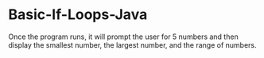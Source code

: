 # Basic-If-Loops-Java
Once the program runs, it will prompt the user for 5 numbers and then display the smallest number, the largest number, and the range of numbers.
